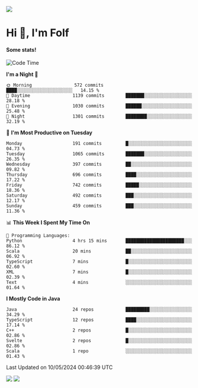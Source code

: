 <img src="https://komarev.com/ghpvc/?username=itsfolf"/>
<h1>Hi 👋, I'm Folf</h1>


#### Some stats!
<!--START_SECTION:waka-->
![Code Time](http://img.shields.io/badge/Code%20Time-2%2C211%20hrs%2043%20mins-blue)

**I'm a Night 🦉** 

```text
🌞 Morning                572 commits         ████░░░░░░░░░░░░░░░░░░░░░   14.15 % 
🌆 Daytime                1139 commits        ███████░░░░░░░░░░░░░░░░░░   28.18 % 
🌃 Evening                1030 commits        ██████░░░░░░░░░░░░░░░░░░░   25.48 % 
🌙 Night                  1301 commits        ████████░░░░░░░░░░░░░░░░░   32.19 % 
```
📅 **I'm Most Productive on Tuesday** 

```text
Monday                   191 commits         █░░░░░░░░░░░░░░░░░░░░░░░░   04.73 % 
Tuesday                  1065 commits        ███████░░░░░░░░░░░░░░░░░░   26.35 % 
Wednesday                397 commits         ██░░░░░░░░░░░░░░░░░░░░░░░   09.82 % 
Thursday                 696 commits         ████░░░░░░░░░░░░░░░░░░░░░   17.22 % 
Friday                   742 commits         █████░░░░░░░░░░░░░░░░░░░░   18.36 % 
Saturday                 492 commits         ███░░░░░░░░░░░░░░░░░░░░░░   12.17 % 
Sunday                   459 commits         ███░░░░░░░░░░░░░░░░░░░░░░   11.36 % 
```


📊 **This Week I Spent My Time On** 

```text
💬 Programming Languages: 
Python                   4 hrs 15 mins       ██████████████████████░░░   86.12 % 
Scala                    20 mins             ██░░░░░░░░░░░░░░░░░░░░░░░   06.92 % 
TypeScript               7 mins              █░░░░░░░░░░░░░░░░░░░░░░░░   02.60 % 
XML                      7 mins              █░░░░░░░░░░░░░░░░░░░░░░░░   02.39 % 
Text                     4 mins              ░░░░░░░░░░░░░░░░░░░░░░░░░   01.64 % 
```

**I Mostly Code in Java** 

```text
Java                     24 repos            █████████░░░░░░░░░░░░░░░░   34.29 % 
TypeScript               12 repos            ████░░░░░░░░░░░░░░░░░░░░░   17.14 % 
C++                      2 repos             █░░░░░░░░░░░░░░░░░░░░░░░░   02.86 % 
Svelte                   2 repos             █░░░░░░░░░░░░░░░░░░░░░░░░   02.86 % 
Scala                    1 repo              ░░░░░░░░░░░░░░░░░░░░░░░░░   01.43 % 
```




 Last Updated on 10/05/2024 00:46:39 UTC
<!--END_SECTION:waka-->
<a src="https://discord.com/users/1090088995976925305"><img src="https://lanyard-profile-readme.vercel.app/api/1090088995976925305"/></a></td> 
<img src="https://hit.yhype.me/github/profile?user_id=9268058"/>
